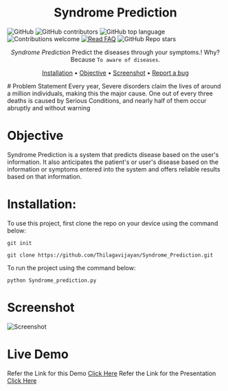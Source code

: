 
<div align="center">
  <h3 align="center">
    <h1><b> Syndrome Prediction </b></h1>

  </h3>
</div>

![GitHub](https://img.shields.io/github/license/Thilagavijayan/Syndrome_Prediction?style=flat-square&logo=github)
![GitHub contributors](https://img.shields.io/github/contributors/Thilagavijayan/Syndrome_Prediction?logo=github&style=flat-square)
![GitHub top language](https://img.shields.io/github/languages/top/Thilagavijayan/Syndrome_Prediction?style=flat-square)
![Contributions welcome](https://img.shields.io/badge/contributions-welcome-orange.svg)
[![Read FAQ](https://img.shields.io/badge/Ask%20Question-Read%20FAQ-000000)](https://www.newton.so/view?tags=nctp)
![GitHub Repo stars](https://img.shields.io/github/stars/Thilagavijayan/Syndrome_Prediction?style=social)
<div align="center">

*Syndrome Prediction* Predict the diseases through your symptoms.! 
  Why? Because `To aware of diseases`.
  
[Installation](https://github.com/Thilagavijayan/Syndrome_Prediction/edit/main/README.md) • 
[Objective](https://github.com/Thilagavijayan/Syndrome_Prediction/edit/main/README.md) • 
[Screenshot](https://github.com/Thilagavijayan/Syndrome_Prediction/edit/main/README.md) • 
[Report a bug](https://github.com/)
</div>
# Problem Statement
Every year, Severe disorders claim the lives of around a million individuals, making this the major cause.
One out of every three deaths is caused by Serious Conditions, and nearly half of them occur abruptly and without warning

# Objective
Syndrome Prediction is a system that predicts disease based on the user's information. It also anticipates the patient's or user's disease based on the information or symptoms entered into the system and offers reliable results based on that information.

# Installation:

To use this project, first clone the repo on your device using the command below:

```git init```

```git clone https://github.com/Thilagavijayan/Syndrome_Prediction.git```

To run the project using the command below:

```python Syndrome_prediction.py```

# Screenshot
![Screenshot](https://user-images.githubusercontent.com/106983063/230730832-306c8399-bf79-4a8a-8838-486c82b6b81a.jpeg)

# Live Demo
Refer the Link for this Demo
[Click Here](https://youtu.be/PvbpBBzDv8U)
Refer the Link for the Presentation
[Click Here](https://www.canva.com/design/DAFYWTwCtqE/vyJW3yz57EzsoWES6HKYOA/edit?utm_content=DAFYWTwCtqE&utm_campaign=designshare&utm_medium=link2&utm_source=sharebutton)




